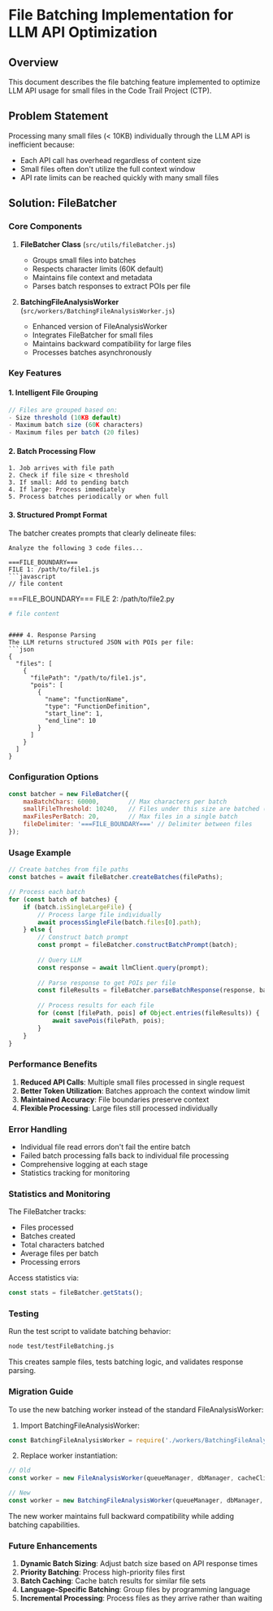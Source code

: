 # File Batching Implementation for LLM API Optimization

## Overview

This document describes the file batching feature implemented to optimize LLM API usage for small files in the Code Trail Project (CTP).

## Problem Statement

Processing many small files (< 10KB) individually through the LLM API is inefficient because:
- Each API call has overhead regardless of content size
- Small files often don't utilize the full context window
- API rate limits can be reached quickly with many small files

## Solution: FileBatcher

### Core Components

1. **FileBatcher Class** (`src/utils/fileBatcher.js`)
   - Groups small files into batches
   - Respects character limits (60K default)
   - Maintains file context and metadata
   - Parses batch responses to extract POIs per file

2. **BatchingFileAnalysisWorker** (`src/workers/BatchingFileAnalysisWorker.js`)
   - Enhanced version of FileAnalysisWorker
   - Integrates FileBatcher for small files
   - Maintains backward compatibility for large files
   - Processes batches asynchronously

### Key Features

#### 1. Intelligent File Grouping
```javascript
// Files are grouped based on:
- Size threshold (10KB default)
- Maximum batch size (60K characters)
- Maximum files per batch (20 files)
```

#### 2. Batch Processing Flow
```
1. Job arrives with file path
2. Check if file size < threshold
3. If small: Add to pending batch
4. If large: Process immediately
5. Process batches periodically or when full
```

#### 3. Structured Prompt Format
The batcher creates prompts that clearly delineate files:
```
Analyze the following 3 code files...

===FILE_BOUNDARY===
FILE 1: /path/to/file1.js
```javascript
// file content
```

===FILE_BOUNDARY===
FILE 2: /path/to/file2.py
```python
# file content
```
```

#### 4. Response Parsing
The LLM returns structured JSON with POIs per file:
```json
{
  "files": [
    {
      "filePath": "/path/to/file1.js",
      "pois": [
        {
          "name": "functionName",
          "type": "FunctionDefinition",
          "start_line": 1,
          "end_line": 10
        }
      ]
    }
  ]
}
```

### Configuration Options

```javascript
const batcher = new FileBatcher({
    maxBatchChars: 60000,        // Max characters per batch
    smallFileThreshold: 10240,   // Files under this size are batched (10KB)
    maxFilesPerBatch: 20,        // Max files in a single batch
    fileDelimiter: '===FILE_BOUNDARY===' // Delimiter between files
});
```

### Usage Example

```javascript
// Create batches from file paths
const batches = await fileBatcher.createBatches(filePaths);

// Process each batch
for (const batch of batches) {
    if (batch.isSingleLargeFile) {
        // Process large file individually
        await processSingleFile(batch.files[0].path);
    } else {
        // Construct batch prompt
        const prompt = fileBatcher.constructBatchPrompt(batch);
        
        // Query LLM
        const response = await llmClient.query(prompt);
        
        // Parse response to get POIs per file
        const fileResults = fileBatcher.parseBatchResponse(response, batch);
        
        // Process results for each file
        for (const [filePath, pois] of Object.entries(fileResults)) {
            await savePois(filePath, pois);
        }
    }
}
```

### Performance Benefits

1. **Reduced API Calls**: Multiple small files processed in single request
2. **Better Token Utilization**: Batches approach the context window limit
3. **Maintained Accuracy**: File boundaries preserve context
4. **Flexible Processing**: Large files still processed individually

### Error Handling

- Individual file read errors don't fail the entire batch
- Failed batch processing falls back to individual file processing
- Comprehensive logging at each stage
- Statistics tracking for monitoring

### Statistics and Monitoring

The FileBatcher tracks:
- Files processed
- Batches created
- Total characters batched
- Average files per batch
- Processing errors

Access statistics via:
```javascript
const stats = fileBatcher.getStats();
```

### Testing

Run the test script to validate batching behavior:
```bash
node test/testFileBatching.js
```

This creates sample files, tests batching logic, and validates response parsing.

### Migration Guide

To use the new batching worker instead of the standard FileAnalysisWorker:

1. Import BatchingFileAnalysisWorker:
```javascript
const BatchingFileAnalysisWorker = require('./workers/BatchingFileAnalysisWorker');
```

2. Replace worker instantiation:
```javascript
// Old
const worker = new FileAnalysisWorker(queueManager, dbManager, cacheClient, llmClient);

// New
const worker = new BatchingFileAnalysisWorker(queueManager, dbManager, cacheClient, llmClient);
```

The new worker maintains full backward compatibility while adding batching capabilities.

### Future Enhancements

1. **Dynamic Batch Sizing**: Adjust batch size based on API response times
2. **Priority Batching**: Process high-priority files first
3. **Batch Caching**: Cache batch results for similar file sets
4. **Language-Specific Batching**: Group files by programming language
5. **Incremental Processing**: Process files as they arrive rather than waiting